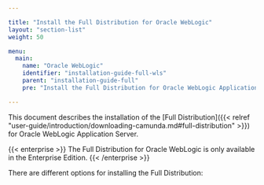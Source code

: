 ```yaml
---

title: "Install the Full Distribution for Oracle WebLogic"
layout: "section-list"
weight: 50

menu:
  main:
    name: "Oracle WebLogic"
    identifier: "installation-guide-full-wls"
    parent: "installation-guide-full"
    pre: "Install the Full Distribution for Oracle WebLogic Application Server."

---
```


This document describes the installation of the [Full Distribution]({{< relref "user-guide/introduction/downloading-camunda.md#full-distribution" >}}) for Oracle WebLogic Application Server.

{{< enterprise >}}
The Full Distribution for Oracle WebLogic is only available in the Enterprise Edition.
{{< /enterprise >}}

There are different options for installing the Full Distribution:
